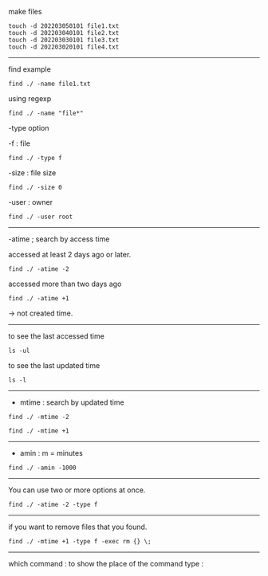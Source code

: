make files

```
touch -d 202203050101 file1.txt
touch -d 202203040101 file2.txt
touch -d 202203030101 file3.txt
touch -d 202203020101 file4.txt
```

---

find example

```
find ./ -name file1.txt
```

using regexp

```
find ./ -name "file*"
```

-type option

-f : file
```
find ./ -type f
```

-size : file size

```
find ./ -size 0
```

-user : owner
```
find ./ -user root
```

---

-atime ; search by access time

accessed at least 2 days ago or later.

```
find ./ -atime -2
```

accessed more than two days ago

```
find ./ -atime +1
```

-> not created time.

---

to see the last accessed time

```
ls -ul
```


to see the last updated time

```
ls -l
```

---

- mtime : search by updated time

```
find ./ -mtime -2
```

```
find ./ -mtime +1
```


---

- amin : m = minutes

```
find ./ -amin -1000
```

---

You can use two or more options at once.

```
find ./ -atime -2 -type f
```

---

if you want to remove files that you found.

```
find ./ -mtime +1 -type f -exec rm {} \;
```

---

which command : to show the place of the command
type : 


